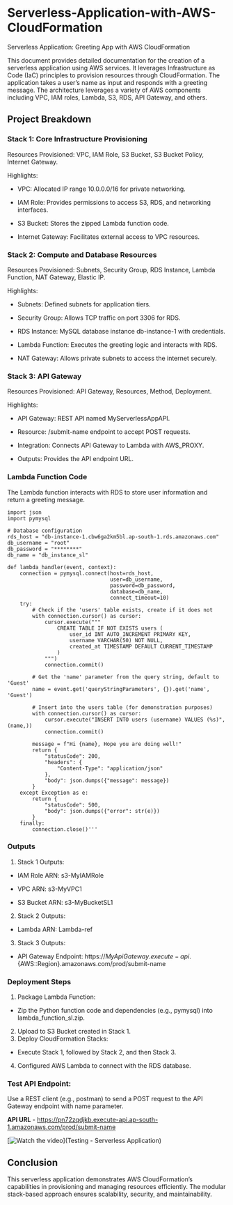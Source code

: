 # Serverless-Application-with-AWS-CloudFormation
Serverless Application: Greeting App with AWS CloudFormation

This document provides detailed documentation for the creation of a serverless application using AWS services. It leverages Infrastructure as Code (IaC) principles to provision resources through CloudFormation. The application takes a user’s name as input and responds with a greeting message. The architecture leverages a variety of AWS components including VPC, IAM roles, Lambda, S3, RDS, API Gateway, and others.


## Project Breakdown

### Stack 1: Core Infrastructure Provisioning

Resources Provisioned: VPC, IAM Role, S3 Bucket, S3 Bucket Policy, Internet Gateway.

Highlights:

- VPC: Allocated IP range 10.0.0.0/16 for private networking.

- IAM Role: Provides permissions to access S3, RDS, and networking interfaces.

- S3 Bucket: Stores the zipped Lambda function code.

- Internet Gateway: Facilitates external access to VPC resources.

### Stack 2: Compute and Database Resources

Resources Provisioned: Subnets, Security Group, RDS Instance, Lambda Function, NAT Gateway, Elastic IP.

Highlights:

- Subnets: Defined subnets for application tiers.

- Security Group: Allows TCP traffic on port 3306 for RDS.

- RDS Instance: MySQL database instance db-instance-1 with credentials.

- Lambda Function: Executes the greeting logic and interacts with RDS.

- NAT Gateway: Allows private subnets to access the internet securely.

### Stack 3: API Gateway

Resources Provisioned: API Gateway, Resources, Method, Deployment.

Highlights:

- API Gateway: REST API named MyServerlessAppAPI.

- Resource: /submit-name endpoint to accept POST requests.

- Integration: Connects API Gateway to Lambda with AWS_PROXY.

- Outputs: Provides the API endpoint URL.

### Lambda Function Code

The Lambda function interacts with RDS to store user information and return a greeting message.

    import json
    import pymysql
    
    # Database configuration
    rds_host = "db-instance-1.cbw6ga2km5bl.ap-south-1.rds.amazonaws.com"
    db_username = "root"
    db_password = "********"
    db_name = "db_instance_sl"
    
    def lambda_handler(event, context):
        connection = pymysql.connect(host=rds_host,
                                     user=db_username,
                                     password=db_password,
                                     database=db_name,
                                     connect_timeout=10)
        try:
            # Check if the 'users' table exists, create if it does not
            with connection.cursor() as cursor:
                cursor.execute("""
                    CREATE TABLE IF NOT EXISTS users (
                        user_id INT AUTO_INCREMENT PRIMARY KEY,
                        username VARCHAR(50) NOT NULL,
                        created_at TIMESTAMP DEFAULT CURRENT_TIMESTAMP
                    )
                """)
                connection.commit()
            
            # Get the 'name' parameter from the query string, default to 'Guest'
            name = event.get('queryStringParameters', {}).get('name', 'Guest')
            
            # Insert into the users table (for demonstration purposes)
            with connection.cursor() as cursor:
                cursor.execute("INSERT INTO users (username) VALUES (%s)", (name,))
                connection.commit()
            
            message = f"Hi {name}, Hope you are doing well!"
            return {
                "statusCode": 200,
                "headers": {
                    "Content-Type": "application/json"
                },
                "body": json.dumps({"message": message})
            }
        except Exception as e:
            return {
                "statusCode": 500,
                "body": json.dumps({"error": str(e)})
            }
        finally:
            connection.close()'''


### Outputs

1. Stack 1 Outputs:

- IAM Role ARN: s3-MyIAMRole

- VPC ARN: s3-MyVPC1

- S3 Bucket ARN: s3-MyBucketSL1

2. Stack 2 Outputs:

- Lambda ARN: Lambda-ref

3. Stack 3 Outputs:

- API Gateway Endpoint: https://${MyApiGateway}.execute-api.${AWS::Region}.amazonaws.com/prod/submit-name

### Deployment Steps

1. Package Lambda Function:
- Zip the Python function code and dependencies (e.g., pymysql) into lambda_function_sl.zip.
2. Upload to S3 Bucket created in Stack 1.
3. Deploy CloudFormation Stacks:
- Execute Stack 1, followed by Stack 2, and then Stack 3.
4. Configured AWS Lambda to connect with the RDS database.

### Test API Endpoint:

Use a REST client (e.g., postman) to send a POST request to the API Gateway endpoint with name parameter.

**API URL** - https://pn72zqdjkb.execute-api.ap-south-1.amazonaws.com/prod/submit-name

[![Watch the video]([https://img.youtube.com/vi/VIDEO_ID/maxresdefault.jpg](https://github.com/kuldeep1101/Serverless-Application-with-AWS-CloudFormation/blob/03e1a6382af384ddb0c3da0983d33537f52a8bae/Testing%20-%20Serverless%20Application.mp4))](Testing - Serverless Application)

## Conclusion

This serverless application demonstrates AWS CloudFormation’s capabilities in provisioning and managing resources efficiently. The modular stack-based approach ensures scalability, security, and maintainability.
